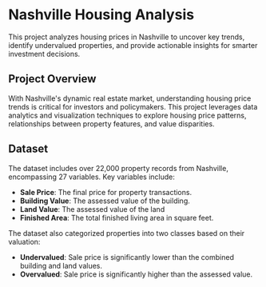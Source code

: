 # Nashville Housing  Analysis

This project analyzes housing prices in Nashville to uncover key trends, identify undervalued properties, and provide actionable insights for smarter investment decisions.

## Project Overview

With Nashville's dynamic real estate market, understanding housing price trends is critical for investors and policymakers. This project leverages data analytics and visualization techniques to explore housing price patterns, relationships between property features, and value disparities.

## Dataset

The dataset includes over 22,000 property records from Nashville, encompassing 27 variables. Key variables include:

- **Sale Price**: The final price for property transactions.
- **Building Value**: The assessed value of the building.
- **Land Value**: The assessed value of the land
- **Finished Area**: The total finished living area in square feet.

The dataset also categorized properties into two classes based on their valuation:

- **Undervalued**: Sale price is significantly lower than the combined building and land values.
- **Overvalued**: Sale price is significantly higher than the assessed value.


